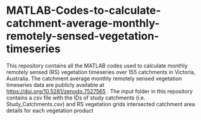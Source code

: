 # MATLAB-Codes-to-calculate-catchment-average-monthly-remotely-sensed-vegetation-timeseries
This repository contains all the MATLAB codes used to calculate monthly remotely sensed (RS) vegetation timeseries over 155 catchments in Victoria, Australia. The catchment average monthly remotely sensed vegetation timeseries data are publicly available at https://doi.org/10.5281/zenodo.7527565 .
The input folder in this repository contains a csv file with the IDs of study catchments (i.e. Study_Catchments.csv) and RS vegetation grids intersected catchment area details for each vegetation product
